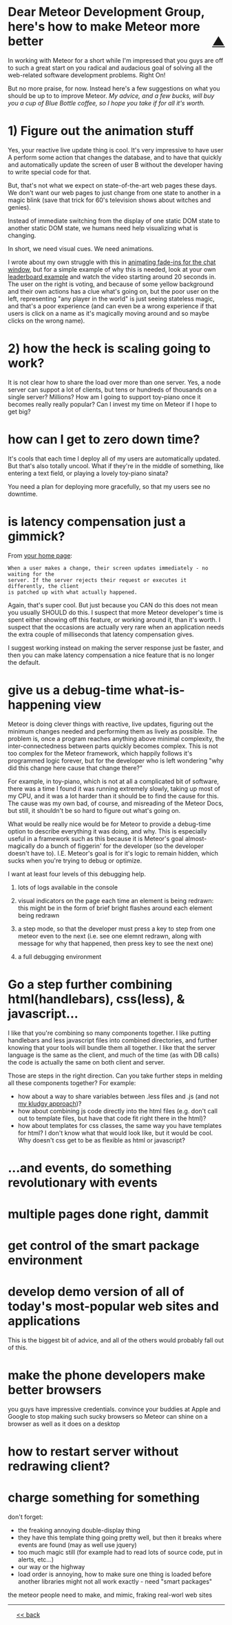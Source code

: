 Dear Meteor Development Group, here's how to make Meteor more better <span style="float:right;"> [&#x25B2;](../README.md#for-mdg-eyes-only)</span>
===============

In working with Meteor for a short while I'm impressed that you guys are off to such a great start on you radical and audacious goal of solving all the web-related software development problems. Right On!

But no more praise, for now. Instead here's a few suggestions on what you should be up to to improve Meteor. *My advice, and a few bucks, will buy you a cup of Blue Bottle coffee, so I hope you take if for all it's worth.*

# 1) Figure out the animation stuff

Yes, your reactive live update thing is cool. It's very impressive to have user A perform some action that changes the database, and to have that quickly and automatically update the screen of user B without the developer having to write special code for that.

But, that's not what we expect on state-of-the-art web pages these days. We don't want our web pages to just change from one state to another in a magic blink (save that trick for 60's television shows about witches and genies).

Instead of immediate switching from the display of one static DOM state to another static DOM state, we humans need help visualizing what is changing.

In short, we need visual cues. We need animations.

I wrote about my own struggle with this in [animating fade-ins for the chat window](chatanimation.md), but for a simple example of why this is needed, look at your own [leaderboard example](http://meteor.com/examples/leaderboard) and watch the video starting around 20 seconds in. The user on the right is voting, and because of some yellow background and their own actions has a clue what's going on, but the poor user on the left, representing "any player in the world" is just seeing stateless magic, and that's a poor experience (and can even be a wrong experience if that users is click on a name as it's magically moving around and so maybe clicks on the wrong name).

# 2) how the heck is scaling going to work?

It is not clear how to share the load over more than one server. Yes, a node server can suppot a lot of clients, but tens or hundreds of thousands on a single server? Millions? How am I going to support toy-piano once it becomes really really popular? Can I invest my time on Meteor if I hope to get big?

# how can I get to zero down time?

It's cools that each time I deploy all of my users are automatically updated. But that's also totally uncool. What if they're in the middle of something, like entering a text field, or playing a lovely toy-piano sinata?

You need a plan for deploying more gracefully, so that my users see no downtime.

# is latency compensation just a gimmick?

From [your home page](http://meteor.com/):

    When a user makes a change, their screen updates immediately - no waiting for the
    server. If the server rejects their request or executes it differently, the client
    is patched up with what actually happened.

Again, that's super cool. But just because you CAN do this does not mean you usually SHOULD do this.  I suspect that more Meteor developer's time is spent either showing off this feature, or working around it, than it's worth. I suspect that the occasions are actually very rare when an application needs the extra couple of milliseconds that latency compensation gives.

I suggest working instead on making the server response just be faster, and then you can make latency compensation a nice feature that is no longer the default.

# give us a debug-time what-is-happening view

Meteor is doing clever things with reactive, live updates, figuring out the minimum changes needed and performing them as lively as possible. The problem is, once a program reaches anything above minimal complexity, the inter-connectedness between parts quickly becomes complex. This is not too complex for the Meteor framework, which happily follows it's programmed logic forever, but for the developer who is left wondering "why did this change here cause that change there?"

For example, in toy-piano, which is not at all a complicated bit of software, there was a time I found it was running extremely slowly, taking up most of my CPU, and it was a lot harder than it should be to find the cause for this. The cause was my own bad, of course, and misreading of the Meteor Docs, but still, it shouldn't be so hard to figure out what's going on.

What would be really nice would be for Meteor to provide a debug-time option to describe everything it was doing, and why. This is especially useful in a framework such as this because it is Meteor's goal almost-magically do a bunch of figgerin' for the developer (so the developer doesn't have to). I.E. Meteor's goal is for it's logic to remain hidden, which sucks when you're trying to debug or optimize.

I want at least four levels of this debugging help.

1) lots of logs available in the console

2) visual indicators on the page each time an element is being redrawn: this might be in the form of brief bright flashes around each element being redrawn

3) a step mode, so that the developer must press a key to step from one meteor even to the next (i.e. see one elemnt redrawn, along with message for why that happened, then press key to see the next one)

4) a full debugging environment

# Go a step further combining html(handlebars), css(less), & javascript...

I like that you're combining so many components together. I like putting handlebars and less javascript files into combined directories, and further knowing that your tools will bundle them all together. I like that the server language is the same as the client, and much of the time (as with DB calls) the code is actually the same on both client and server.

Those are steps in the right direction. Can you take further steps in melding all these components together? For example:

* how about a way to share variables between .less files and .js (and not [my kludgy approach](sharelessvar.md))?
* how about combining js code directly into the html files (e.g. don't call out to template files, but have that code fit right there in the html)?
* how about templates for css classes, the same way you have templates for html? I don't know what that would look like, but it would be cool. Why doesn't css get to be as flexible as html or javascript?

# ...and events, do something revolutionary with events




# multiple pages done right, dammit

# get control of the smart package environment

# develop demo version of all of today's most-popular web sites and applications

This is the biggest bit of advice, and all of the others would probably fall out of this.

# make the phone developers make better browsers

you guys have impressive credentials. convince your buddies at Apple and Google to stop making such sucky browsers so Meteor can shine on a browser as well as it does on a desktop

# how to restart server without redrawing client?


# charge something for something


don't forget:

 * the freaking annoying double-display thing
 * they have this template thing going pretty well, but then it breaks where events are found (may as well use jquery)
 * too much magic still (for example had to read lots of source code, put in alerts, etc...)
 * our way or the highway
 * load order is annoying, how to make sure one thing is loaded before another
libraries might not all work exactly - need "smart packages"


 the meteor people need to make, and mimic, fraking real-worl web sites

------

&nbsp;&nbsp;&nbsp;&nbsp; [&lt;&lt; back](../README.md#for-mdg-eyes-only)